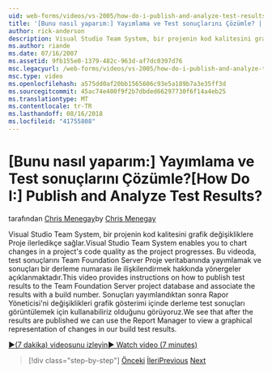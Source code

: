 ```yaml
---
uid: web-forms/videos/vs-2005/how-do-i-publish-and-analyze-test-results
title: '[Bunu nasıl yaparım:] Yayımlama ve Test sonuçlarını Çözümle? | Microsoft Docs'
author: rick-anderson
description: Visual Studio Team System, bir projenin kod kalitesini grafik değişikliklere Proje ilerledikçe sağlar. Bu videoda publ. hakkında yönergeler sağlar...
ms.author: riande
ms.date: 07/16/2007
ms.assetid: 9fb155e0-1379-482c-963d-af7dc0397d76
msc.legacyurl: /web-forms/videos/vs-2005/how-do-i-publish-and-analyze-test-results
msc.type: video
ms.openlocfilehash: a575dd0af20bb1565606c93e5a189b7a3e35ff3d
ms.sourcegitcommit: 45ac74e400f9f2b7dbded66297730f6f14a4eb25
ms.translationtype: MT
ms.contentlocale: tr-TR
ms.lasthandoff: 08/16/2018
ms.locfileid: "41755808"
---
```

<a name="how-do-i-publish-and-analyze-test-results"></a><span data-ttu-id="cbc01-105">[Bunu nasıl yaparım:] Yayımlama ve Test sonuçlarını Çözümle?</span><span class="sxs-lookup"><span data-stu-id="cbc01-105">[How Do I:] Publish and Analyze Test Results?</span></span>
====================
<span data-ttu-id="cbc01-106">tarafından [Chris Menegay](https://twitter.com/CMenegay)</span><span class="sxs-lookup"><span data-stu-id="cbc01-106">by [Chris Menegay](https://twitter.com/CMenegay)</span></span>

<span data-ttu-id="cbc01-107">Visual Studio Team System, bir projenin kod kalitesini grafik değişikliklere Proje ilerledikçe sağlar.</span><span class="sxs-lookup"><span data-stu-id="cbc01-107">Visual Studio Team System enables you to chart changes in a project's code quality as the project progresses.</span></span> <span data-ttu-id="cbc01-108">Bu videoda, test sonuçlarını Team Foundation Server Proje veritabanında yayımlamak ve sonuçları bir derleme numarası ile ilişkilendirmek hakkında yönergeler açıklanmaktadır.</span><span class="sxs-lookup"><span data-stu-id="cbc01-108">This video provides instructions on how to publish test results to the Team Foundation Server project database and associate the results with a build number.</span></span> <span data-ttu-id="cbc01-109">Sonuçları yayımlandıktan sonra Rapor Yöneticisi'ni değişiklikleri grafik gösterimi içinde derleme test sonuçları görüntülemek için kullanabiliriz olduğunu görüyoruz.</span><span class="sxs-lookup"><span data-stu-id="cbc01-109">We see that after the results are published we can use the Report Manager to view a graphical representation of changes in our build test results.</span></span>

[<span data-ttu-id="cbc01-110">&#9654;(7 dakika) videosunu izleyin</span><span class="sxs-lookup"><span data-stu-id="cbc01-110">&#9654; Watch video (7 minutes)</span></span>](https://channel9.msdn.com/Blogs/ASP-NET-Site-Videos/how-do-i-publish-and-analyze-test-results)

> [!div class="step-by-step"]
> <span data-ttu-id="cbc01-111">[Önceki](how-do-i-use-generic-tests.md)
> [İleri](how-do-i-discover-application-changes-prior-to-deployment.md)</span><span class="sxs-lookup"><span data-stu-id="cbc01-111">[Previous](how-do-i-use-generic-tests.md)
[Next](how-do-i-discover-application-changes-prior-to-deployment.md)</span></span>
